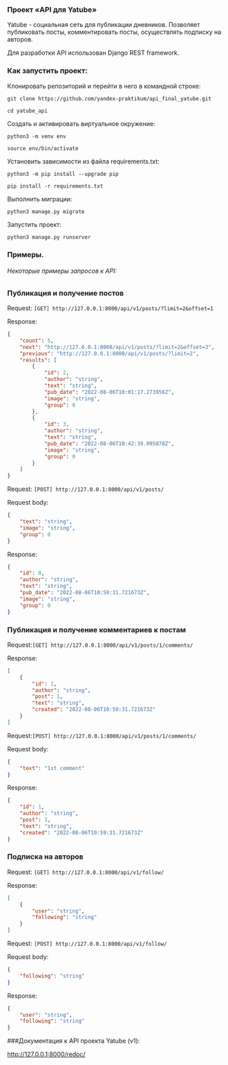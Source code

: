### Проект «API для Yatube»

Yatube - социальная сеть для публикации дневников. Позволяет публиковать посты, комментировать посты, осуществлять подписку на авторов.

Для разработки API использован Django REST framework.

### Как запустить проект:

Клонировать репозиторий и перейти в него в командной строке:

```
git clone https://github.com/yandex-praktikum/api_final_yatube.git
```

```
cd yatube_api
```

Cоздать и активировать виртуальное окружение:

```
python3 -m venv env
```

```
source env/bin/activate
```

Установить зависимости из файла requirements.txt:

```
python3 -m pip install --upgrade pip
```

```
pip install -r requirements.txt
```

Выполнить миграции:

```
python3 manage.py migrate
```

Запустить проект:

```
python3 manage.py runserver
```
### Примеры.
###### Некоторые примеры запросов к API:

### Публикация и получение постов

Request: ```[GET] http://127.0.0.1:8000/api/v1/posts/?limit=2&offset=1```

Response:

```json
{
    "count": 5,
    "next": "http://127.0.0.1:8000/api/v1/posts/?limit=2&offset=3",
    "previous": "http://127.0.0.1:8000/api/v1/posts/?limit=2",
    "results": [
        {
            "id": 2,
            "author": "string",
            "text": "string",
            "pub_date": "2022-08-06T10:01:17.273956Z",
            "image": "string",
            "group": 0
        },
        {
            "id": 3,
            "author": "string",
            "text": "string",
            "pub_date": "2022-08-06T10:42:39.095878Z",
            "image": "string",
            "group": 0
        }
    ]
}
```

Request: ```[POST] http://127.0.0.1:8000/api/v1/posts/```

Request body:

```json
{
    "text": "string",
    "image": "string",
    "group": 0
}
```

Response:

```json
{
    "id": 0,
    "author": "string",
    "text": "string",
    "pub_date": "2022-08-06T10:59:31.721673Z",
    "image": "string",
    "group": 0
}
```

### Публикация и получение комментариев к постам

Request:```[GET] http://127.0.0.1:8000/api/v1/posts/1/comments/```

Response:

```json
[
    {
        "id": 1,
        "author": "string",
        "post": 1,
        "text": "string",
        "created": "2022-08-06T10:59:31.721673Z"
    }
]
```

Request:```[POST] http://127.0.0.1:8000/api/v1/posts/1/comments/```

Request body:

```json
{
    "text": "1st comment"
}
```

Response:

```json
{
    "id": 1,
    "author": "string",
    "post": 1,
    "text": "string",
    "created": "2022-08-06T10:59:31.721673Z"
}
```

### Подписка на авторов

Request: ```[GET] http://127.0.0.1:8000/api/v1/follow/```

Response:

```json
[
    {
        "user": "string",
        "following": "string"
    }
]
```

Request: ```[POST] http://127.0.0.1:8000/api/v1/follow/```

Request body:

```json
{
    "following": "string"
}
```

Response:

```json
{
    "user": "string",
    "following": "string"
}
```

###Документация к API проекта Yatube (v1):

http://127.0.0.1:8000/redoc/

